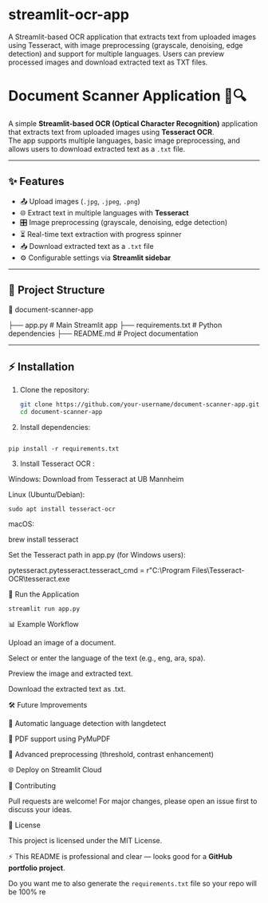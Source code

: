 # streamlit-ocr-app
A Streamlit-based OCR application that extracts text from uploaded images using Tesseract, with image preprocessing (grayscale, denoising, edge detection) and support for multiple languages. Users can preview processed images and download extracted text as TXT files.


# Document Scanner Application 📝🔍

A simple **Streamlit-based OCR (Optical Character Recognition)** application that extracts text from uploaded images using **Tesseract OCR**.  
The app supports multiple languages, basic image preprocessing, and allows users to download extracted text as a `.txt` file.

---

## ✨ Features
- 📤 Upload images (`.jpg`, `.jpeg`, `.png`)
- 🌐 Extract text in multiple languages with **Tesseract**
- 🎛️ Image preprocessing (grayscale, denoising, edge detection)
- ⏳ Real-time text extraction with progress spinner
- 📥 Download extracted text as a `.txt` file
- ⚙️ Configurable settings via **Streamlit sidebar**

---

## 📂 Project Structure

📁 document-scanner-app

├── app.py # Main Streamlit app
├── requirements.txt # Python dependencies
├── README.md # Project documentation



---

## ⚡ Installation

1. Clone the repository:
   ```bash
   git clone https://github.com/your-username/document-scanner-app.git
   cd document-scanner-app
   ```
2. Install dependencies:
   
 ```

pip install -r requirements.txt
```

3. Install Tesseract OCR
:

Windows: Download from Tesseract at UB Mannheim

Linux (Ubuntu/Debian):
```
sudo apt install tesseract-ocr
```

macOS:

brew install tesseract


Set the Tesseract path in app.py (for Windows users):

pytesseract.pytesseract.tesseract_cmd = r"C:\Program Files\Tesseract-OCR\tesseract.exe

🚀 Run the Application
```
streamlit run app.py
```

📊 Example Workflow

Upload an image of a document.

Select or enter the language of the text (e.g., eng, ara, spa).

Preview the image and extracted text.

Download the extracted text as .txt.

🛠️ Future Improvements

🔎 Automatic language detection with langdetect

📑 PDF support using PyMuPDF

🎨 Advanced preprocessing (threshold, contrast enhancement)

🌐 Deploy on Streamlit Cloud

🤝 Contributing

Pull requests are welcome! For major changes, please open an issue first to discuss your ideas.

📜 License

This project is licensed under the MIT License.


⚡ This README is professional and clear — looks good for a **GitHub portfolio project**.  

Do you want me to also generate the `requirements.txt` file so your repo will be 100% re
